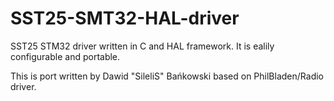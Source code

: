 # SST25-SMT32-HAL-driver
SST25 STM32 driver written in C and HAL framework. It is ealily configurable and portable.

This is port written by Dawid "SileliS" Bańkowski based on PhilBladen/Radio driver.
